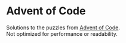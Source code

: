 # Advent of Code

Solutions to the puzzles from [Advent of Code](https://adventofcode.com/).  
Not optimized for performance or readability.
